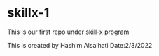 # skillx-1
This is our first repo under skill-x program

This is created by Hashim Alsaihati
Date:2/3/2022

